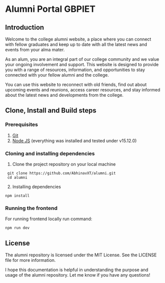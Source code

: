 # Alumni Portal GBPIET

## Introduction

Welcome to the college alumni website, a place where you can connect with fellow graduates and keep up to date with all the latest news and events from your alma mater.

As an alum, you are an integral part of our college community and we value your ongoing involvement and support. This website is designed to provide you with a range of resources, information, and opportunities to stay connected with your fellow alumni and the college.

You can use this website to reconnect with old friends, find out about upcoming events and reunions, access career resources, and stay informed about the latest news and developments from the college.


## Clone, Install and Build steps

### Prerequisites

1. [Git](https://git-scm.com/)
2. [Node JS](https://nodejs.org/en/) (everything was installed and tested under v15.12.0)

### Cloning and installing dependencies

1. Clone the project repository on your local machine

```
 git clone https://github.com/AbhinavXT/alumni.git
 cd alumni
```

2. Installing dependencies
  ```
  npm install
  ```

### Running the frontend

For running frontend locally run command:

```
npm run dev
```

## License
The alumni repository is licensed under the MIT License. See the LICENSE file for more information.

I hope this documentation is helpful in understanding the purpose and usage of the alumni repository. Let me know if you have any questions!

